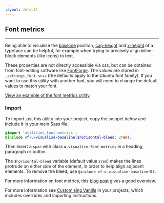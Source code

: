 ```yaml
---
layout: default
---
```


## Font metrics

<hr>

Being able to visualise the <a target="_blank" href="https://en.wikipedia.org/wiki/Baseline_(typography)">baseline</a> position, <a target="_blank" href="https://en.wikipedia.org/wiki/Cap_height">cap-height</a> and <a target="_blank" href="https://en.wikipedia.org/wiki/X-height">x-height</a> of a typeface can be helpful, for example when trying to precisely align inline-block elements (like icons) to text.

These properties are not directly accessible via css, but can be obtained from font-editing software like <a target="_blank" href="https://fontforge.github.io/">FontForge</a>. The values are stored in `_settings_font.scss` (the defaults apply to the Ubuntu font family). If you want to use this utility with another font, you will need to change the default values to match your font.

<a href="/examples/utilities/font-metrics/"
    class="js-example">
View an example of the font metrics utility
</a>

### Import

To import just this utility into your project, copy the snippet below and include it in your main Sass file.

```scss
@import 'utilities_font-metrics';
@include vf-u-visualise-baseline($horisontal-bleed: 2rem);
```

Then insert a `span` with class `u-visualise-font-metrics` in a heading, paragraph or button.

The `$horisontal-bleed` variable (default value `2rem`) makes the lines protrude on either side of the element, in order to help align adjacent elements. To remove the bleed, use `@include vf-u-visualise-baseline(0)`.

For more information on font metrics, this <a class="p-link--external" href="http://iamvdo.me/en/blog/css-font-metrics-line-height-and-vertical-align">blog post</a> gives a good overview.

For more information see [Customising Vanilla](/customising-vanilla/) in your projects, which includes overrides and importing instructions.
